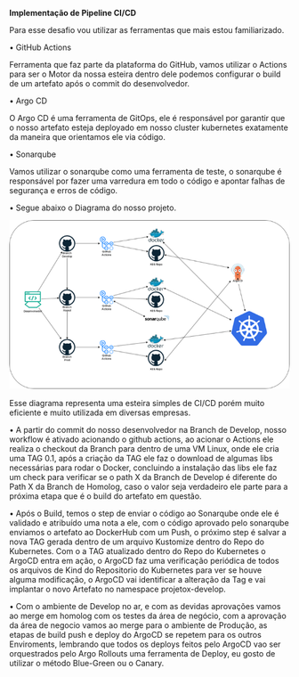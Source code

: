 **Implementação de Pipeline CI/CD**

Para esse desafio vou utilizar as ferramentas que mais estou familiarizado.

•	GitHub Actions

Ferramenta que faz parte da plataforma do GitHub, vamos utilizar o Actions para ser o Motor da nossa esteira dentro dele podemos configurar o build 
de um artefato após o commit do desenvolvedor.

•	Argo CD

O Argo CD é uma ferramenta de GitOps, ele é responsável por garantir que o nosso artefato esteja deployado em nosso cluster kubernetes exatamente da maneira que orientamos ele 
via código.

•	Sonarqube

Vamos utilizar o sonarqube como uma ferramenta de teste, o sonarqube é responsável por fazer uma varredura em todo o código e apontar falhas de segurança e erros de código.

•	Segue abaixo o Diagrama do nosso projeto.

![alt text](workflow.png)

Esse diagrama representa uma esteira simples de CI/CD porém muito eficiente e muito utilizada em diversas empresas.
    
•	A partir do commit do nosso desenvolvedor na Branch de Develop, nosso workflow é ativado acionando o github actions, ao acionar o Actions ele realiza o checkout da Branch 
para dentro de uma VM Linux, onde ele cria uma TAG 0.1, após a criação da TAG ele faz o download de algumas libs necessárias para rodar o Docker, concluindo a instalação das 
libs ele faz um check para verificar se o path X da Branch de Develop é diferente do Path X da Branch de Homolog, caso o valor seja verdadeiro ele parte para a próxima etapa 
que é o build do artefato em questão.

•	Após o Build, temos o step de enviar o código ao Sonarqube onde ele é validado e atribuído uma nota a ele, com o código aprovado pelo sonarqube enviamos o artefato ao 
DockerHub com um Push, o próximo step é salvar a nova TAG gerada dentro de um arquivo Kustomize dentro do Repo do Kubernetes.
Com o a TAG atualizado dentro do Repo do Kubernetes o ArgoCD entra em ação, o ArgoCD faz uma verificação periódica de todos os arquivos de Kind do Repositorio do Kubernetes 
para ver se houve alguma modificação, o ArgoCD vai identificar a alteração da Tag e vai implantar o novo Artefato no namespace projetox-develop.

•	Com o ambiente de Develop no ar, e com as devidas aprovações vamos ao merge em homolog com os testes da área de negócio, com a aprovação da área de negocio vamos ao merge 
para o ambiente de Produção, as etapas de build push e deploy do ArgoCD se repetem para os outros Enviroments, lembrando que todos os deploys feitos pelo ArgoCD vao ser 
orquestrados pelo Argo Rollouts uma ferramenta de Deploy, eu gosto de utilizar o método Blue-Green ou o Canary.


